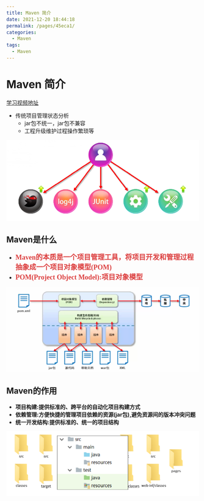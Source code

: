 ```yaml
---
title: Maven 简介
date: 2021-12-20 18:44:18
permalink: /pages/45eca1/
categories:
  - Maven
tags:
  - Maven 
---
```

# Maven 简介

[学习视频地址](https://www.bilibili.com/video/BV1Ah411S7ZE?from=search&seid=14759276795870625829&spm_id_from=333.337.0.0)

- 传统项目管理状态分析
  - jar包不统一，jar包不兼容
  - 工程升级维护过程操作繁琐等

![1638153708162](./images/00/01.png)

## Maven是什么

- <font color=#DC4040 size=4 face="黑体">**Maven的本质是一个项目管理工具，将项目开发和管理过程抽象成一个项目对象模型(POM)**</font>
- <font color=#DC4040 size=4 face="黑体">**POM(Project Object Model):项目对象模型**</font>

![1638154195820](./images/00/02.png)

## Maven的作用

- **项目构建:提供标准的、跨平台的自动化项目构建方式**
- **依赖管理:方便快捷的管理项目依赖的资源(jar包),避免资源间的版本冲突问题**
- **统一开发结构:提供标准的、统一的项目结构**

![1638154515714](./images/00/03.png)






